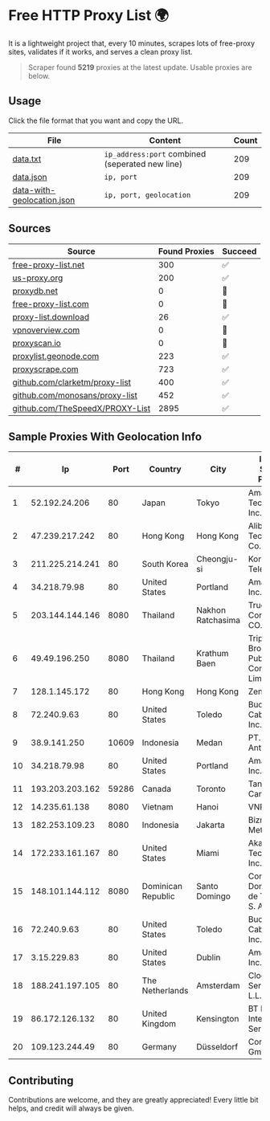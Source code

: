 
# Free HTTP Proxy List 🌍

It is a lightweight project that, every 10 minutes, scrapes lots of free-proxy sites, validates if it works, and serves a clean proxy list.


> Scraper found **5219** proxies at the latest update. Usable proxies are below.

## Usage

Click the file format that you want and copy the URL.


|File|Content|Count|
|----|-------|-----|
|[data.txt](https://raw.githubusercontent.com/themiralay/Proxy-List-World/master/data.txt)|`ip_address:port` combined (seperated new line)|209|
|[data.json](https://raw.githubusercontent.com/themiralay/Proxy-List-World/master/data.json)|`ip, port`|209|
|[data-with-geolocation.json](https://raw.githubusercontent.com/themiralay/Proxy-List-World/master/data-with-geolocation.json)|`ip, port, geolocation`|209|

## Sources

|Source|Found Proxies|Succeed|
|------|-------------|-------|
|[free-proxy-list.net](https://free-proxy-list.net)|300|✅|
|[us-proxy.org](https://www.us-proxy.org)|200|✅|
|[proxydb.net](http://proxydb.net)|0|🚫|
|[free-proxy-list.com](https://free-proxy-list.com/?page=&port=&type%5B%5D=http&type%5B%5D=https&up_time=0&search=Search)|0|🚫|
|[proxy-list.download](https://www.proxy-list.download/HTTP)|26|✅|
|[vpnoverview.com](https://vpnoverview.com/privacy/anonymous-browsing/free-proxy-servers)|0|🚫|
|[proxyscan.io](https://www.proxyscan.io)|0|🚫|
|[proxylist.geonode.com](https://proxylist.geonode.com/api/proxy-list?limit=300&page=1&sort_by=lastChecked&sort_type=desc&protocols=http,https)|223|✅|
|[proxyscrape.com](https://api.proxyscrape.com/v2/?request=displayproxies&protocol=http&timeout=10000&country=all&ssl=all&anonymity=all)|723|✅|
|[github.com/clarketm/proxy-list](https://raw.githubusercontent.com/clarketm/proxy-list/master/proxy-list-raw.txt)|400|✅|
|[github.com/monosans/proxy-list](https://raw.githubusercontent.com/monosans/proxy-list/main/proxies/http.txt)|452|✅|
|[github.com/TheSpeedX/PROXY-List](https://raw.githubusercontent.com/TheSpeedX/PROXY-List/master/http.txt)|2895|✅|


## Sample Proxies With Geolocation Info

|#|Ip|Port|Country|City|Internet Service Provider|
|-|--|----|-------|----|-------------------------|
|1|52.192.24.206|80|Japan|Tokyo|Amazon Technologies Inc.|
|2|47.239.217.242|80|Hong Kong|Hong Kong|Alibaba (US) Technology Co., Ltd.|
|3|211.225.214.241|80|South Korea|Cheongju-si|Korea Telecom|
|4|34.218.79.98|80|United States|Portland|Amazon.com, Inc.|
|5|203.144.144.146|8080|Thailand|Nakhon Ratchasima|True Internet Corporation CO. Ltd.|
|6|49.49.196.250|8080|Thailand|Krathum Baen|Triple T Broadband Public Company Limited|
|7|128.1.145.172|80|Hong Kong|Hong Kong|Zenlayer Inc|
|8|72.240.9.63|80|United States|Toledo|Buckeye Cablevision, Inc.|
|9|38.9.141.250|10609|Indonesia|Medan|PT. Media Antar Nusa|
|10|34.218.79.98|80|United States|Portland|Amazon.com, Inc.|
|11|193.203.203.162|59286|Canada|Toronto|Tangram Canada Inc.|
|12|14.235.61.138|8080|Vietnam|Hanoi|VNPT|
|13|182.253.109.23|8080|Indonesia|Jakarta|Biznet Metronet|
|14|172.233.161.167|80|United States|Miami|Akamai Technologies, Inc.|
|15|148.101.144.112|8080|Dominican Republic|Santo Domingo|Compañía Dominicana de Teléfonos S. A.|
|16|72.240.9.63|80|United States|Toledo|Buckeye Cablevision, Inc.|
|17|3.15.229.83|80|United States|Dublin|Amazon.com, Inc.|
|18|188.241.197.105|80|The Netherlands|Amsterdam|Clodo Cloud Service CO. L.L.C|
|19|86.172.126.132|80|United Kingdom|Kensington|BT Public Internet Service|
|20|109.123.244.49|80|Germany|Düsseldorf|Contabo GmbH|



## Contributing

Contributions are welcome, and they are greatly appreciated! Every
little bit helps, and credit will always be given.


